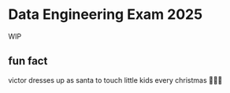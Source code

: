 # Data Engineering Exam 2025
WIP

## fun fact
victor dresses up as santa to touch little kids every christmas 🎅⛪🎄
